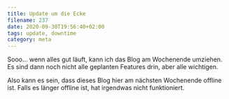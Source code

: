 ```yaml
---
title: Update um die Ecke
filename: 237
date: 2020-09-30T19:56:40+02:00
tags: update, downtime
category: meta
---
```

Sooo… wenn alles gut läuft, kann ich das Blog am Wochenende umziehen. Es sind dann noch nicht alle geplanten Features drin, aber alle wichtigen.

Also kann es sein, dass dieses Blog hier am nächsten Wochenende offline ist. Falls es länger offline ist, hat irgendwas nicht funktioniert.
